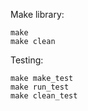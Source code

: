 Make library:
```
make 
make clean
```
Testing:
```
make make_test
make run_test
make clean_test
```
